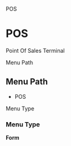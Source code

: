 
POS
# POS


Point Of Sales Terminal

Menu Path
## Menu Path



- POS

Menu Type
### Menu Type

**Form**

